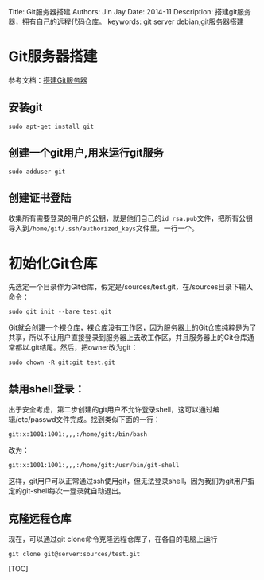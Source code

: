 Title:  Git服务器搭建
Authors: Jin Jay
Date:    2014-11
Description: 搭建git服务器，拥有自己的远程代码仓库。
keywords: git server debian,git服务器搭建


# Git服务器搭建
参考文档：[搭建Git服务器](http://www.liaoxuefeng.com/wiki/0013739516305929606dd18361248578c67b8067c8c017b000/00137583770360579bc4b458f044ce7afed3df579123eca000)

## 安装git

    sudo apt-get install git
## 创建一个git用户,用来运行git服务

    sudo adduser git
## 创建证书登陆
收集所有需要登录的用户的公钥，就是他们自己的`id_rsa.pub`文件，把所有公钥导入到`/home/git/.ssh/authorized_keys`文件里，一行一个。
# 初始化Git仓库
先选定一个目录作为Git仓库，假定是/sources/test.git，在/sources目录下输入命令：

    sudo git init --bare test.git
Git就会创建一个裸仓库，裸仓库没有工作区，因为服务器上的Git仓库纯粹是为了共享，所以不让用户直接登录到服务器上去改工作区，并且服务器上的Git仓库通常都以.git结尾。然后，把owner改为git：

    sudo chown -R git:git test.git
## 禁用shell登录：
出于安全考虑，第二步创建的git用户不允许登录shell，这可以通过编辑/etc/passwd文件完成。找到类似下面的一行：

    git:x:1001:1001:,,,:/home/git:/bin/bash
改为：

    git:x:1001:1001:,,,:/home/git:/usr/bin/git-shell
这样，git用户可以正常通过ssh使用git，但无法登录shell，因为我们为git用户指定的git-shell每次一登录就自动退出。

## 克隆远程仓库
现在，可以通过git clone命令克隆远程仓库了，在各自的电脑上运行

    git clone git@server:sources/test.git













[TOC]

